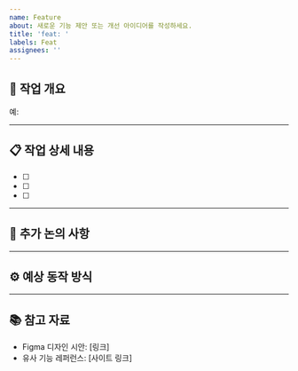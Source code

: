 ```yaml
---
name: Feature
about: 새로운 기능 제안 또는 개선 아이디어를 작성하세요.
title: 'feat: '
labels: Feat
assignees: ''
---
```


## 📝 작업 개요
<!-- 어떤 기능을 제안하는지 한 줄로 설명해주세요. -->
예: 

---

## 📋 작업 상세 내용
<!-- 기능을 구현하기 위해 필요한 세부 작업을 체크리스트로 작성해주세요. -->
- [ ] 
- [ ] 
- [ ] 
---

## 💬 추가 논의 사항
<!-- 기획, 디자인, 기술적으로 더 논의가 필요한 내용이 있다면 적어주세요. -->

---

## ⚙️ 예상 동작 방식
<!-- 사용자가 해당 기능을 어떻게 사용할지 흐름을 적어주세요. 가능하면 예시 이미지/링크 첨부 -->

---

## 📚 참고 자료
<!-- 관련 문서, 레퍼런스, 디자인 링크 등을 첨부해주세요. -->
- Figma 디자인 시안: [링크]
- 유사 기능 레퍼런스: [사이트 링크]
